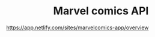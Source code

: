 <h1 align="center">Marvel comics API</h1>
<a href="https://app.netlify.com/sites/marvelcomics-app/overview">https://app.netlify.com/sites/marvelcomics-app/overview</a>
